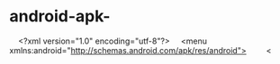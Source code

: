 # android-apk-
    &lt;?xml version="1.0" encoding="utf-8"?>     &lt;menu xmlns:android="http://schemas.android.com/apk/res/android">         &lt;
